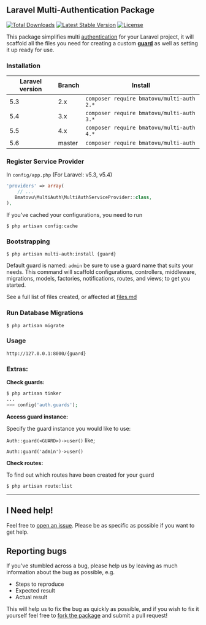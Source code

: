 ## Laravel Multi-Authentication Package

[![Total Downloads](https://poser.pugx.org/bmatovu/multi-auth/downloads)](https://packagist.org/packages/bmatovu/multi-auth)
[![Latest Stable Version](https://poser.pugx.org/bmatovu/multi-auth/v/stable)](https://packagist.org/packages/bmatovu/multi-auth)
[![License](https://poser.pugx.org/bmatovu/multi-auth/license)](https://packagist.org/packages/bmatovu/multi-auth)

This package simplifies multi [authentication](https://laravel.com/docs/master/authentication) for your Laravel project, 
it will scaffold all the files you need for creating a custom [**guard**](https://laravel.com/docs/master/authentication#adding-custom-guards) as well as setting it up ready for use.

### Installation

| Laravel version | Branch | Install                                   |
|-----------------|--------|------------------------------------------ |
| 5.3             | 2.x    | `composer require bmatovu/multi-auth 2.*` |
| 5.4             | 3.x    | `composer require bmatovu/multi-auth 3.*` |
| 5.5             | 4.x    | `composer require bmatovu/multi-auth 4.*` |
| 5.6             | master | `composer require bmatovu/multi-auth`     |

### Register Service Provider 

In `config/app.php` (For Laravel: v5.3, v5.4)
```php
'providers' => array(
    // ...
   Bmatovu\MultiAuth\MultiAuthServiceProvider::class,
),
```

If you've cached your configurations, you need to run

`$ php artisan config:cache`

### Bootstrapping
`$ php artisan multi-auth:install {guard}`

Default guard is named: `admin` be sure to use a guard name that suits your needs.
This command will scaffold configurations, controllers, middleware, migrations, models, factories, notifications, routes, and views; to get you started.

See a full list of files created, or affected at [files.md](https://github.com/mtvbrianking/multi-auth/blob/master/files.md)

### Run Database Migrations
`$ php artisan migrate`

### Usage
`http://127.0.0.1:8000/{guard}`

### Extras:
**Check guards:**
```php
$ php artisan tinker
...
>>> config('auth.guards');
```

**Access guard instance:**

Specify the guard instance you would like to use:

`Auth::guard(<GUARD>)->user()` like;
 
`Auth::guard('admin')->user()`

**Check routes:** 

To find out which routes have been created for your guard

`$ php artisan route:list`

<hr/>

I Need help!
---
Feel free to [open an issue](https://github.com/mtvbrianking/multi-auth/issues/new). Please be as specific as possible if you want to get help.

Reporting bugs
--
If you've stumbled across a bug, please help us by leaving as much information about the bug as possible, e.g.
- Steps to reproduce
- Expected result
- Actual result

This will help us to fix the bug as quickly as possible, and if you wish to fix it yourself feel free to [fork the package](https://github.com/mtvbrianking/multi-auth) and submit a pull request!